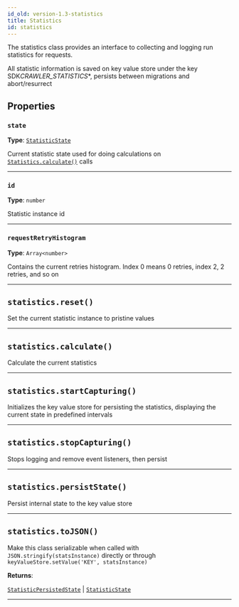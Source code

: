 ```yaml
---
id_old: version-1.3-statistics
title: Statistics
id: statistics
---
```


<a name="statistics"></a>

The statistics class provides an interface to collecting and logging run statistics for requests.

All statistic information is saved on key value store under the key SDK*CRAWLER_STATISTICS*\*, persists between migrations and abort/resurrect

## Properties

### `state`

**Type**: [`StatisticState`](../typedefs/statistic-state)

Current statistic state used for doing calculations on [`Statistics.calculate()`](Statistics.md#calculate) calls

---

### `id`

**Type**: `number`

Statistic instance id

---

### `requestRetryHistogram`

**Type**: `Array<number>`

Contains the current retries histogram. Index 0 means 0 retries, index 2, 2 retries, and so on

---

<a name="reset"></a>

## `statistics.reset()`

Set the current statistic instance to pristine values

---

<a name="calculate"></a>

## `statistics.calculate()`

Calculate the current statistics

---

<a name="startcapturing"></a>

## `statistics.startCapturing()`

Initializes the key value store for persisting the statistics, displaying the current state in predefined intervals

---

<a name="stopcapturing"></a>

## `statistics.stopCapturing()`

Stops logging and remove event listeners, then persist

---

<a name="persiststate"></a>

## `statistics.persistState()`

Persist internal state to the key value store

---

<a name="tojson"></a>

## `statistics.toJSON()`

Make this class serializable when called with `JSON.stringify(statsInstance)` directly or through `keyValueStore.setValue('KEY', statsInstance)`

**Returns**:

[`StatisticPersistedState`](../typedefs/statistic-persisted-state) \| [`StatisticState`](../typedefs/statistic-state)

---
